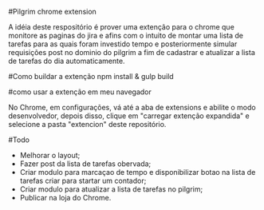 #Pilgrim chrome extension

A idéia deste respositório é prover uma extenção para o chrome que monitore as paginas do jira e afins com o intuito de montar uma lista de tarefas para as quais foram investido tempo e posteriormente simular requisições post no dominio do pilgrim a fim de cadastrar e atualizar a lista de tarefas do dia automaticamente.

#Como buildar a extenção
npm install & gulp build

#como usar a extenção em meu navegador

No Chrome, em configurações, vá até a aba de extensions e abilite o modo desenvolvedor, depois disso, clique em "carregar extenção expandida" e selecione a pasta "extencion" deste repositório.

#Todo
- Melhorar o layout;
- Fazer post da lista de tarefas obervada;
- Criar modulo para marcaçao de tempo e disponibilizar botao na lista de tarefas criar para startar um contador;
- Criar modulo para atualizar a lista de tarefas no pilgrim;
- Publicar na loja do Chrome.
